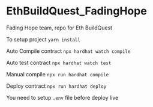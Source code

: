 # EthBuildQuest_FadingHope

Fading Hope team, repo for Eth BuildQuest

To setup project
`yarn install`

Auto Compile contract
`npx hardhat watch compile`

Auto test contract
`npx hardhat watch test`

Manual compile
`npx run hardhat compile`

Deploy contract
`npx run hardhat deploy`

You need to setup `.env` file before deploy live
